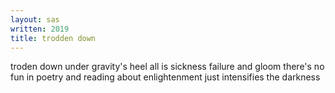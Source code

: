 ```yaml
---
layout: sas
written: 2019
title: trodden down
---
```


<div class="poem">
troden down  
under gravity's heel  
all is sickness  
failure and gloom  
there's no fun in poetry  
and reading  
about enlightenment  
just intensifies  
the darkness  
</div>

